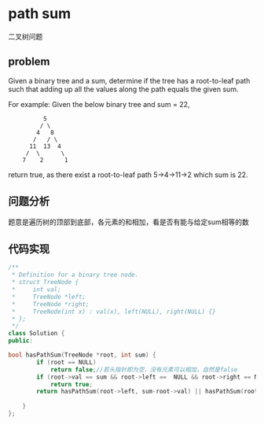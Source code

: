 # path sum
二叉树问题
## problem
Given a binary tree and a sum, determine if the tree has a root-to-leaf path such that adding up all the values along the path equals the given sum.

For example:
Given the below binary tree and sum = 22,

              5
             / \
            4   8
           /   / \
          11  13  4
         /  \      \
        7    2      1

return true, as there exist a root-to-leaf path 5->4->11->2 which sum is 22.
## 问题分析
题意是遍历树的顶部到底部，各元素的和相加，看是否有能与给定sum相等的数
## 代码实现
```C++
/**
 * Definition for a binary tree node.
 * struct TreeNode {
 *     int val;
 *     TreeNode *left;
 *     TreeNode *right;
 *     TreeNode(int x) : val(x), left(NULL), right(NULL) {}
 * };
 */
class Solution {
public:

bool hasPathSum(TreeNode *root, int sum) {
        if (root == NULL) 
            return false;//若头指针即为空，没有元素可以相加，自然是false
        if (root->val == sum && root->left ==  NULL && root->right == NULL)//根部即与sum相等，且没有下一个指针，则为true 
            return true;
        return hasPathSum(root->left, sum-root->val) || hasPathSum(root->right, sum-root->val);//继续往下遍历，此时参数改为sum-root-val，看每一个节点左右子树是否能找到相等的和
 
    }
};
```


